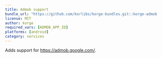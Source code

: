 ```yaml
---
title: Admob support
bundle_url: "https://github.com/korlibs/korge-bundles.git::korge-admob::4ac7fcee689e1b541849cedd1e017016128624b9##2ca2bf24ab19e4618077f57092abfc8c5c8fba50b2797a9c6d0e139cd24d8b35"
license: MIT
author: korge
required_vars: [ADMOB_APP_ID]
platforms: [android]
category: services
---
```


Adds support for <https://admob.google.com/>.